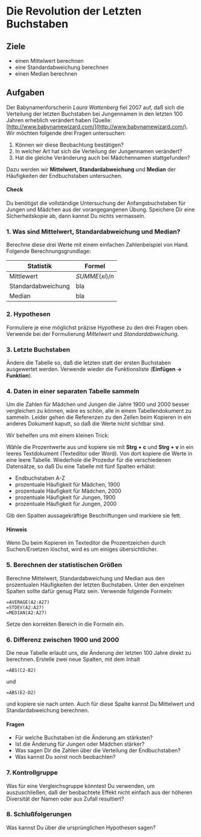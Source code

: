 
# Die Revolution der Letzten Buchstaben

## Ziele

* einen Mittelwert berechnen
* eine Standardabweichung berechnen
* einen Median berechnen

## Aufgaben

Der Babynamenforscherin *Laura Wattenberg* fiel 2007 auf, daß sich die Verteilung der letzten Buchstaben bei Jungennamen in den letzten 100 Jahren erheblich verändert haben (Quelle: [http://www.babynamewizard.com/](http://www.babynamewizard.com/). Wir möchten folgende drei Fragen untersuchen:

1. Können wir diese Beobachtung bestätigen?
2. In welcher Art hat sich die Verteilung der Jungennamen verändert?
3. Hat die gleiche Veränderung auch bei Mädchennamen stattgefunden?

Dazu werden wir **Mittelwert, Standardabweichung** und **Median** der Häufigkeiten der Endbuchstaben untersuchen.

#### Check

Du benötigst die vollständige Untersuchung der Anfangsbuchstaben für Jungen und Mädchen aus der vorangegangenen Übung. Speichere Dir eine Sicherheitskopie ab, dann kannst Du nichts vermasseln. 

### 1. Was sind Mittelwert, Standardabweichung und Median?

Berechne diese drei Werte mit einem einfachen Zahlenbeispiel von Hand. Folgende Berechnungsgrundlage:

| Statistik | Formel |
|-----------|--------|
| Mittlewert | $SUMME(xi)/n$ |
| Standardabweichung | bla |
| Median             |  bla |


### 2. Hypothesen

Formuliere je eine möglichst präzise Hypothese zu den drei Fragen oben. Verwende bei der Formulierung *Mittelwert* und *Standardabweichung*.

### 3. Letzte Buchstaben

Ändere die Tabelle so, daß die letzten statt der ersten Buchstaben ausgewertet werden. Verwende wieder die Funktionsliste (**Einfügen -> Funktion**).

### 4. Daten in einer separaten Tabelle sammeln

Um die Zahlen für Mädchen und Jungen die Jahre 1900 und 2000 besser vergleichen zu können, wäre es schön, alle in einem Tabellendokument zu sammeln. Leider gehen die Referenzen zu den Zellen beim Kopieren in ein anderes Dokument kaputt, so daß die Werte nicht sichtbar sind.

Wir behelfen uns mit einem kleinen Trick:

Wähle die Prozentwerte aus und kopiere sie mit **Strg + c** und **Strg + v** in ein leeres Textdokument (Texteditor oder Word). Von dort kopiere die Werte in eine leere Tabelle. Wiederhole die Prozedur für die verschiedenen Datensätze, so daß Du eine Tabelle mit fünf Spalten erhälst:

* Endbuchstaben A-Z
* prozentuale Häufigkeit für Mädchen, 1900
* prozentuale Häufigkeit für Mädchen, 2000
* prozentuale Häufigkeit für Jungen, 1900
* prozentuale Häufigkeit für Jungen, 2000

Gib den Spalten aussagekräftige Beschriftungen und markiere sie fett.

#### Hinweis

Wenn Du beim Kopieren im Texteditor die Prozentzeichen durch Suchen/Ersetzen löschst, wird es um einiges übersichtlicher.


### 5. Berechnen der statistischen Größen

Berechne Mittelwert, Standardabweichung und Median aus den prozentualen Häufigkeiten der letzten Buchstaben. Unter den einzelnen Spalten sollte dafür genug Platz sein. Verwende folgende Formeln:

    =AVERAGE(A2:A27)
    =STDEV(A2:A27)
    =MEDIAN(A2:A27)

Setze den korrekten Bereich in die Formeln ein. 


### 6. Differenz zwischen 1900 und 2000

Die neue Tabelle erlaubt uns, die Änderung der letzten 100 Jahre direkt zu berechnen. Erstelle zwei neue Spalten, mit dem Inhalt

    =ABS(C2-B2)

und

    =ABS(E2-D2)

und kopiere sie nach unten. Auch für diese Spalte kannst Du Mittelwert und Standardabweichung berechnen.

#### Fragen

* Für welche Buchstaben ist die Änderung am stärksten?
* Ist die Änderung für Jungen oder Mädchen stärker?
* Was sagen Dir die Zahlen über die Verteilung der Endbuchstaben?
* Was kannst Du sonst noch beobachten?


### 7. Kontrollgruppe

Was für eine Vergleichsgruppe könntest Du verwenden, um auszuschließen, daß der beobachtete Effekt nicht einfach aus der höheren Diversität der Namen oder aus Zufall resultiert?

### 8. Schlußfolgerungen

Was kannst Du über die ursprünglichen Hypothesen sagen?
